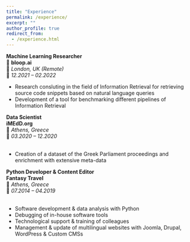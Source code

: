 ```yaml
---
title: "Experience"
permalink: /experience/
excerpt: ""
author_profile: true
redirect_from: 
  - /experience.html
---
```


**Machine Learning Researcher**<br>
🏢 **bloop.ai** <br>
📍 *London, UK (Remote)*<br>
📅 *12.2021 – 02.2022*<br>
- Research consluting in the field of Information Retrieval for retrieving source code snippets based on natural language queries
- Development of a tool for benchmarking different pipelines of Information Retrieval

**Data Scientist**<br>
**iMEdD.org**<br>
📍 *Athens, Greece*<br>
📅 *03.2020 – 12.2020*<br>
<br>
- Creation of a dataset of the Greek Parliament proceedings and enrichment with extensive meta-data

**Python Developer & Content Editor**<br>
**Fantasy Travel**<br>
📍 *Athens, Greece*<br>
📅 *07.2014 – 04.2019*<br>
<br>
- Software development & data analysis with Python
- Debugging of in-house software tools
- Technological support & training of colleagues
- Management & update of multilingual websites with Joomla, Drupal, WordPress & Custom CMSs
